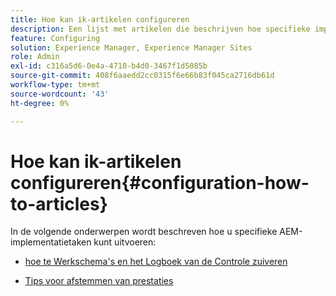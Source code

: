 ```yaml
---
title: Hoe kan ik-artikelen configureren
description: Een lijst met artikelen die beschrijven hoe specifieke implementatietaken in AEM kunnen worden uitgevoerd.
feature: Configuring
solution: Experience Manager, Experience Manager Sites
role: Admin
exl-id: c316a5d6-0e4a-4710-b4d0-3467f1d5085b
source-git-commit: 408f6aaedd2cc0315f6e66b83f045ca2716db61d
workflow-type: tm+mt
source-wordcount: '43'
ht-degree: 0%

---
```


# Hoe kan ik-artikelen configureren{#configuration-how-to-articles}

In de volgende onderwerpen wordt beschreven hoe u specifieke AEM-implementatietaken kunt uitvoeren:

<!--
* [How to Use the Log Viewer](https://helpx.adobe.com/experience-manager/kb/logsviewer.html)
-->

* [ hoe te Werkschema&#39;s en het Logboek van de Controle zuiveren ](https://experienceleague.adobe.com/nl/docs/experience-cloud-kcs/kbarticles/ka-24590)

* [Tips voor afstemmen van prestaties](/help/sites-deploying/configuring-performance.md)

<!--
* [How to Remove Features From the Welcome Screen](/help/sites-developing/customizing-the-welcome-console.md)

* [How to Turn Off the Location Tracker Feature](https://helpx.adobe.com/experience-manager/kb/turn-off-geolocation.html)
-->
